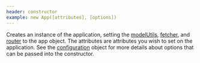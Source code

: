 ```yaml
---
header: constructor
example: new App([attributes], [options])
---
```


Creates an instance of the application, setting the [modelUtils](/model-utils), [fetcher](/fetcher), and [router](/router) to the app object.  The attributes are attributes you wish to set on the application.  See the [configuration](#config) object for more details about options that can be passed into the constructor.
